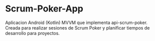 # Scrum-Poker-App
Aplicacion Android (Kotlin) MVVM que implementa api-scrum-poker. Creada para realizar sesiones de Scrum Poker y planificar tiempos de desarrollo para proyectos.
